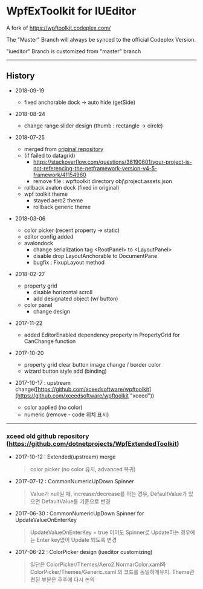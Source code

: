 WpfExToolkit for IUEditor
============

A fork of https://wpftoolkit.codeplex.com/

The "Master" Branch will always be synced to the official Codeplex Version.

"iueditor" Branch is customized from "master" branch

---

## History
* 2018-09-19
	* fixed anchorable dock -> auto hide (getSide)

* 2018-08-24
	* change range slider design (thumb : rectangle -> circle)

* 2018-07-25
	* merged from [original repository](https://github.com/xceedsoftware/wpftoolkit.git)
	* (if failed to datagrid)
		* https://stackoverflow.com/questions/36190601/your-project-is-not-referencing-the-netframework-version-v4-5-framework/41154960
		* remove file : wpftoolkit directory obj\project.assets.json
    * rollback avalon dock (fixed in original)
    * wpf toolkit theme
    	* stayed aero2 theme
    	* rollback generic theme

* 2018-03-06
	* color picker (recent property -> static)
	* editor config added
	* avalondock
		* change serialization tag &lt;RootPanel&gt; to &lt;LayoutPanel&gt;
		* disable drop LayoutAnchorable to DocumentPane
		* bugfix : FixupLayout method


* 2018-02-27
	* property grid
		* disable horizontal scroll
		* add designated object (w/ button)
    * color panel
    	* change design

* 2017-11-22
	* added EditorEnabled dependency property in PropertyGrid for CanChange function

* 2017-10-20
	* property grid clear button image change / border color  
	* wizard button style add (binding) 


* 2017-10-17 : upstream change([https://github.com/xceedsoftware/wpftoolkit](https://github.com/xceedsoftware/wpftoolkit "xceed"))
	* color applied (no color) 
	* numeric (remove - code 위치 표시)  


--------------------
### xceed old github repository (https://github.com/dotnetprojects/WpfExtendedToolkit)

* 2017-10-12 : Extended(upstream) merge
	> color picker (no color 유지, advanced 복귀)

* 2017-07-12 : CommonNumericUpDown Spinner
	> Value가 null일 때, increase/decrease를 하는 경우, DefaultValue가 있으면 DefaultValue를 기준으로 변경

* 2017-06-30 : CommonNumericUpDown Spinner for UpdateValueOnEnterKey
	> UpdateValueOnEnterKey = true 이어도 Spinner로 Update하는 경우에는 Enter key없이 Update 되도록 변경

* 2017-06-22 : ColorPicker design (iueditor customizing)
	> 일단은 ColorPicker/Themes/Aero2.NormarColor.xaml와 ColorPicker/Themes/Generic.xaml 의 코드를 동일하게유지. Theme관련된 부분은 추후에 다시 논의
